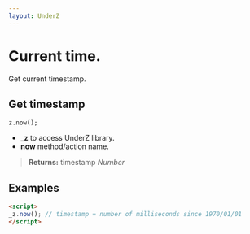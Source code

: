 ```yaml
---
layout: UnderZ
---
```

# Current time.
Get current timestamp.


## Get timestamp
```z.now();```

* **_z** to access UnderZ library.
* **now** method/action name.

> **Returns:** timestamp _Number_


## Examples

```html
<script>
_z.now(); // timestamp = number of milliseconds since 1970/01/01
</script>

```

